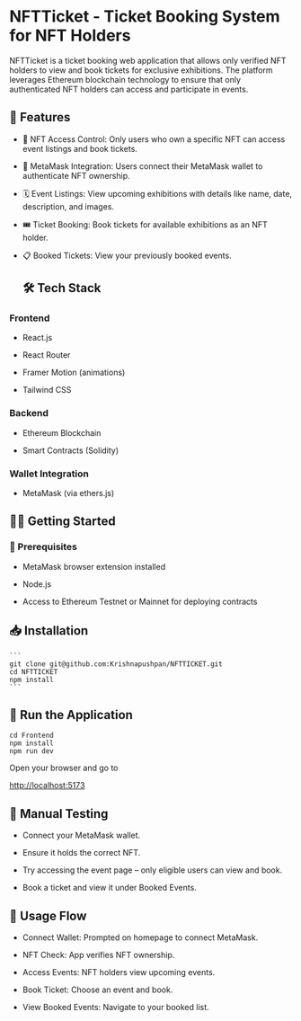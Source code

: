 # NFTTicket - Ticket Booking System for NFT Holders

NFTTicket is a ticket booking web application that allows only verified NFT holders to view and book tickets for exclusive exhibitions. The platform leverages Ethereum blockchain technology to ensure that only authenticated NFT holders can access and participate in events.

## 🚀 Features

- 🔐 NFT Access Control: Only users who own a specific NFT can access event listings and book tickets.
  
- 🦊 MetaMask Integration: Users connect their MetaMask wallet to authenticate NFT ownership.
  
- 🗓️ Event Listings: View upcoming exhibitions with details like name, date, description, and images.
  
- 🎟️ Ticket Booking: Book tickets for available exhibitions as an NFT holder.
  
- 📋 Booked Tickets: View your previously booked events.

  ## 🛠 Tech Stack
  
 ### Frontend
 
  - React.js

  - React Router

  - Framer Motion (animations)

  - Tailwind CSS

### Backend

  - Ethereum Blockchain

  - Smart Contracts (Solidity)

### Wallet Integration

  - MetaMask (via ethers.js)

## 🧑‍💻 Getting Started

### 🔧 Prerequisites

  - MetaMask browser extension installed

  - Node.js 

  - Access to Ethereum Testnet or Mainnet for deploying contracts

## 📥 Installation
    ```
    git clone git@github.com:Krishnapushpan/NFTTICKET.git
    cd NFTTICKET
    npm install
    ```
  
  


## 🔄 Run the Application

  ```
  cd Frontend
  npm install
  npm run dev
  ```
Open your browser and go to

[http://localhost:5173](http://localhost:5173)

## 🧪 Manual Testing

 - Connect your MetaMask wallet.

 - Ensure it holds the correct NFT.

 - Try accessing the event page – only eligible users can view and book.

 - Book a ticket and view it under Booked Events.

## 📌 Usage Flow

 - Connect Wallet: Prompted on homepage to connect MetaMask.

 - NFT Check: App verifies NFT ownership.

 - Access Events: NFT holders view upcoming events.

 - Book Ticket: Choose an event and book.

 - View Booked Events: Navigate to your booked list.




  
